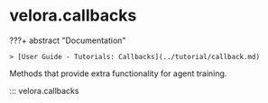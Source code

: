 # velora.callbacks

???+ abstract "Documentation"

    > [User Guide - Tutorials: Callbacks](../tutorial/callback.md)

Methods that provide extra functionality for agent training.

::: velora.callbacks
